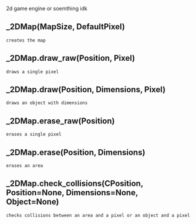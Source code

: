 2d game engine or soemthing idk

## _2DMap(MapSize, DefaultPixel)
	creates the map

## _2DMap.draw_raw(Position, Pixel)
	draws a single pixel

## _2DMap.draw(Position, Dimensions, Pixel)
	draws an object with dimensions

## _2DMap.erase_raw(Position)
	erases a single pixel

## _2DMap.erase(Position, Dimensions)
	erases an area

## _2DMap.check_collisions(CPosition, Position=None, Dimensions=None, Object=None)
	checks collisions between an area and a pixel or an object and a pixel
